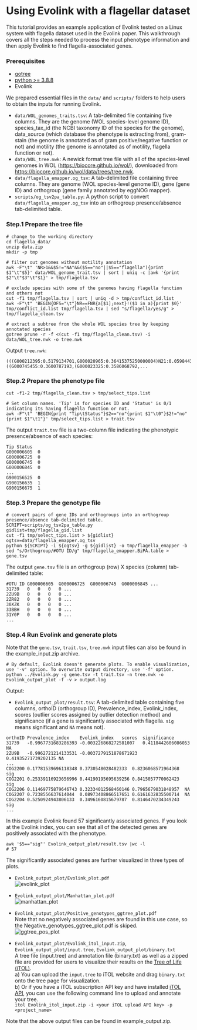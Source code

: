 # Using Evolink with a flagellar dataset
This tutorial provides an example application of Evolink tested on a Linux system with flagella dataset used in the Evolink paper. This walkthrough covers all the steps needed to process the input phenotype information and then apply Evolink to find flagella-associated genes.

### Prerequisites
- [gotree](https://github.com/evolbioinfo/gotree)
- [python >= 3.8.8](https://www.python.org/downloads/release/python-388/)
- Evolink

We prepared essential files in the `data/` and `scripts/` folders to help users to obtain the inputs for running Evolink. 
- `data/WOL_genomes_traits.tsv`: A tab-delimited file containing five columns. They are the genome (WOL species-level genome ID), species_tax_id (the NCBI taxonomy ID of the species for the genome), data_source (which database the phenotype is extracting from), gram-stain (the genome is annotated as of gram positive/negative function or not) and motility (the genome is annotated as of motility, flagella function or not). 
- `data/WOL_tree.nwk`: A newick format tree file with all of the species-level genomes in WOL (https://biocore.github.io/wol/), downloaded from https://biocore.github.io/wol/data/trees/tree.nwk.
- `data/flagella_emapper.og_tsv`: A tab-delimited file containing three columns. They are genome (WOL species-level genome ID), gene (gene ID) and orthogroup (gene family annotated by eggNOG mapper).
- `scripts/og_tsv2pa_table.py`: A python script to convert `data/flagella_emapper.og_tsv` into an orthogroup presence/absence tab-delimited table.

### Step.1 Prepare the tree file
```
# change to the working directory
cd flagella_data/
unzip data.zip
mkdir -p tmp

# filter out genomes without motility annotation
awk -F"\t" 'NR>1&&$5!="NA"&&($5=="no"||$5=="flagella"){print $1"\t"$5}' data/WOL_genome_trait.tsv | sort | uniq -c |awk '{print $2"\t"$3"\t"$1}' > tmp/flagella.tsv

# exclude species with some of the genomes having flagella function and others not
cut -f1 tmp/flagella.tsv | sort | uniq -d > tmp/conflict_id.list
awk -F"\t" 'BEGIN{OFS="\t"}NR==FNR{a[$1];next}!($1 in a){print $0}' tmp/conflict_id.list tmp/flagella.tsv | sed "s/flagella/yes/g" > tmp/flagella_clean.tsv

# extract a subtree from the whole WOL species tree by keeping annotated species
gotree prune -r -f <(cut -f1 tmp/flagella_clean.tsv) -i data/WOL_tree.nwk -o tree.nwk
```

Output `tree.nwk`:
```
(((G000212395:0.5179134701,G000020965:0.36415375250000004)N21:0.0598443197,((G000745455:0.3600787193,(G000023325:0.3586068792,...
```

### Step.2 Prepare the phenotype file
```
cut -f1-2 tmp/flagella_clean.tsv > tmp/select_tips.list

# Set column names. 'Tip' is for species ID and 'Status' is 0/1 indicating its having flagella function or not.
awk -F"\t" 'BEGIN{print "Tip\tStatus"}$2=="no"{print $1"\t0"}$2!="no"{print $1"\t1"}' tmp/select_tips.list > trait.tsv
```
The output `trait.tsv` file is a two-column file indicating the phenotypic presence/absence of each species:
```
Tip	Status
G000006605	0
G000006725	0
G000006745	0
G000006845	0
...
G900156525	0
G900156635	1
G900156675	1
```

### Step.3 Prepare the genotype file
```
# convert pairs of gene IDs and orthogroups into an orthogroup presence/absence tab-delimited table.
SCRIPT=scripts/og_tsv2pa_table.py
gidlist=tmp/flagella_gid.list
cut -f1 tmp/select_tips.list > ${gidlist}
ogtsv=data/flagella_emapper.og_tsv
python ${SCRIPT} -i ${ogtsv} -g ${gidlist} -o tmp/flagella_emapper -b
sed "s/Orthogroup/#OTU ID/g" tmp/flagella_emapper.BiPA.table > gene.tsv
```
The output `gene.tsv` file is an orthogroup (row) X species (column) tab-delimited table:
```
#OTU ID	G000006605	G000006725	G000006745	G000006845 ...
31739	0	0	0	0 ...
2ZU9B	0	0	0	0 ...
2ZR82	0	0	0	0 ...
30XZK	0	0	0	0 ...
33BBH	0	0	0	0 ...
31Y0P	0	0	0	0 ...
...
```

### Step.4 Run Evolink and generate plots
Note that the `gene.tsv`, `trait.tsv`, `tree.nwk` input files can also be found in the example_input.zip archive.  
```
# By default, Evolink doesn't generate plots. To enable visualization, use '-v' option. To overwrite output directory, use '-f' option.
python ../Evolink.py -g gene.tsv -t trait.tsv -n tree.nwk -o Evolink_output_plot -f -v > output.log
```
Output:  
- `Evolink_output_plot/result.tsv`: A tab-delimited table containing five columns, orthoID (orthogroup ID), Prevalence_index, Evolink_index, scores (outlier scores assigned by outlier detection method) and significance (if a gene is significantly associated with flagella. `sig` means significant and `NA` means not).  
```
orthoID	Prevalence_index	Evolink_index	scores	significance
31739	-0.9967731683286393	-0.003226868272581007	0.4118442606086053	NA
2ZU9B	-0.9962721214133531	-0.0037279151878671923	0.41935271739202135	NA
...
COG2200	0.17781539696118348	0.3730548028482333	0.8236068571964368	sig
COG2201	0.25339116923656996	0.44190195695639256	0.8415057770062423	sig
COG2206	0.11469775879646743	0.32334012568460146	0.7965679031848957	NA
COG2207	0.7238556637614044	0.08973408866517651	0.6161632835500714	NA
COG2204	0.5250924943806133	0.3496160815679787	0.8146470234349243	sig
...
```
In this example Evolink found 57 significantly associated genes. If you look at the Evolink index, you can see that all of the detected genes are positively associated with the phenotype.  
```
awk '$5=="sig"' Evolink_output_plot/result.tsv |wc -l
# 57
```

The significantly associated genes are further visualized in three types of plots.  
- `Evolink_output_plot/Evolink_plot.pdf`  
![evolink_plot](imgs/Evolink_plot.png)

- `Evolink_output_plot/Manhattan_plot.pdf`  
![manhattan_plot](imgs/Manhattan_plot.png)

- `Evolink_output_plot/Positive_genotypes_ggtree_plot.pdf`  
Note that no negatively associated genes are found in this use case, so the Negative_genotypes_ggtree_plot.pdf is skiped.  
![ggtree_pos_plot](imgs/Ggtree_pos_plot.png)

- `Evolink_output_plot/Evolink_itol_input.zip`, `Evolink_output_plot/input.tree`, `Evolink_output_plot/binary.txt`  
A tree file (input.tree) and annotation file (binary.txt) as well as a zipped file are provided for users to visualize their results on the [Tree of Life (iTOL)](https://itol.embl.de/).  
a) You can upload the `input.tree` to iTOL website and drag `binary.txt` onto the tree page for visualization.  
b) Or if you have a iTOL subscription API key and have installed [iTOL API](https://github.com/iBiology/iTOL), you can use the following command line to upload and annotate your tree.  
`itol Evolink_itol_input.zip -i <your iTOL upload API key> -p <project_name>`

Note that the above output files can be found in example_output.zip.
